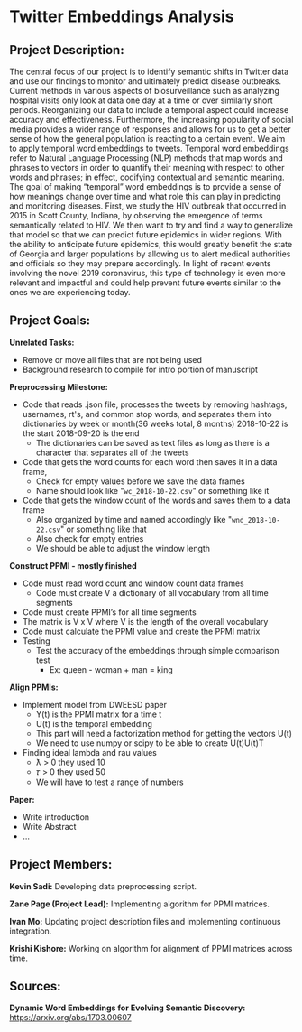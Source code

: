 # Twitter Embeddings Analysis

## Project Description:
The central focus of our project is to identify semantic shifts in Twitter data and use our findings to monitor and ultimately predict disease outbreaks. Current methods in various aspects of biosurveillance such as analyzing hospital visits only look at data one day at a time or over similarly short periods. Reorganizing our data to include a temporal aspect could increase accuracy and effectiveness. Furthermore, the increasing popularity of social media provides a wider range of responses and allows for us to get a better sense of how the general population is reacting to a certain event. We aim to apply temporal word embeddings to tweets. Temporal word embeddings refer to Natural Language Processing (NLP) methods that map words and phrases to vectors in order to quantify their meaning with respect to other words and phrases; in effect, codifying contextual and semantic meaning. The goal of making “temporal” word embeddings is to provide a sense of how meanings change over time and what role this can play in predicting and monitoring diseases. First, we study the HIV outbreak that occurred in 2015 in Scott County, Indiana, by observing the emergence of terms semantically related to HIV. We then want to try and find a way to generalize that model so that we can predict future epidemics in wider regions. With the ability to anticipate future epidemics, this would greatly benefit the state of Georgia and larger populations by allowing us to alert medical authorities and officials so they may prepare accordingly. In light of recent events involving the novel 2019 coronavirus, this type of technology is even more relevant and impactful and could help prevent future events similar to the ones we are experiencing today.

## Project Goals:

**Unrelated Tasks:**
 - Remove or move all files that are not being used
 - Background research to compile for intro portion of manuscript

**Preprocessing Milestone:**
 - Code that reads .json file, processes the tweets by removing hashtags, usernames, rt's, and common stop words, and separates them into dictionaries by week or month(36 weeks total, 8 months) 2018-10-22 is the start 2018-09-20 is the end
   - The dictionaries can be saved as text files as long as there is a character that separates all of the tweets
 - Code that gets the word counts for each word then saves it in a data frame,
   - Check for empty values before we save the data frames
   - Name should look like "`wc_2018-10-22.csv`" or something like it
 - Code that gets the window count of the words and saves them to a data frame
   - Also organized by time and named accordingly like "`wnd_2018-10-22.csv`" or something like that
   - Also check for empty entries
   - We should be able to adjust the window length
 
**Construct PPMI - mostly finished**
 - Code must read word count and window count data frames
   - Code must create V a dictionary of all vocabulary from all time segments
 - Code must create PPMI’s for all time segments
 - The matrix is V x V where V is the length of the overall vocabulary
 - Code must calculate the PPMI value and create the PPMI matrix
 - Testing
   - Test the accuracy of the embeddings through simple comparison test 
     - Ex: queen - woman + man = king
 
**Align PPMIs:**
 - Implement model from DWEESD paper
   - Y(t) is the PPMI matrix for a time t
   - U(t) is the temporal embedding
   - This part will need a factorization method for getting the vectors U(t)
   - We need to use numpy or scipy to be able to create U(t)U(t)T
 - Finding ideal lambda and rau values
   - ƛ > 0 they used 10
   - 𝜏 > 0 they used 50
   - We will have to test a range of numbers

**Paper:**
 - Write introduction
 - Write Abstract
 - ...

## Project Members:

**Kevin Sadi:** Developing data preprocessing script.

**Zane Page (Project Lead):** Implementing algorithm for PPMI matrices.

**Ivan Mo:** Updating project description files and implementing continuous integration.

**Krishi Kishore:** Working on algorithm for alignment of PPMI matrices across time.

## Sources:

**Dynamic Word Embeddings for Evolving Semantic Discovery:**
https://arxiv.org/abs/1703.00607
